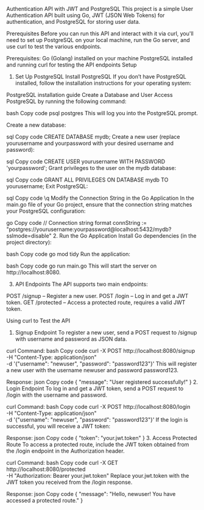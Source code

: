 Authentication API with JWT and PostgreSQL
This project is a simple User Authentication API built using Go, JWT (JSON Web Tokens) for authentication, and PostgreSQL for storing user data.

Prerequisites
Before you can run this API and interact with it via curl, you'll need to set up PostgreSQL on your local machine, run the Go server, and use curl to test the various endpoints.

Prerequisites:
Go (Golang) installed on your machine
PostgreSQL installed and running
curl for testing the API endpoints
Setup
1. Set Up PostgreSQL
Install PostgreSQL
If you don’t have PostgreSQL installed, follow the installation instructions for your operating system:

PostgreSQL installation guide
Create a Database and User
Access PostgreSQL by running the following command:

bash
Copy code
psql postgres
This will log you into the PostgreSQL prompt.

Create a new database:

sql
Copy code
CREATE DATABASE mydb;
Create a new user (replace yourusername and yourpassword with your desired username and password):

sql
Copy code
CREATE USER yourusername WITH PASSWORD 'yourpassword';
Grant privileges to the user on the mydb database:

sql
Copy code
GRANT ALL PRIVILEGES ON DATABASE mydb TO yourusername;
Exit PostgreSQL:

sql
Copy code
\q
Modify the Connection String in the Go Application
In the main.go file of your Go project, ensure that the connection string matches your PostgreSQL configuration:

go
Copy code
// Connection string format
connString := "postgres://yourusername:yourpassword@localhost:5432/mydb?sslmode=disable"
2. Run the Go Application
Install Go dependencies (in the project directory):

bash
Copy code
go mod tidy
Run the application:

bash
Copy code
go run main.go
This will start the server on http://localhost:8080.

3. API Endpoints
The API supports two main endpoints:

POST /signup – Register a new user.
POST /login – Log in and get a JWT token.
GET /protected – Access a protected route, requires a valid JWT token.

Using curl to Test the API
1. Signup Endpoint
To register a new user, send a POST request to /signup with username and password as JSON data.

curl Command:
bash
Copy code
curl -X POST http://localhost:8080/signup \
     -H "Content-Type: application/json" \
     -d '{"username": "newuser", "password": "password123"}'
This will register a new user with the username newuser and password password123.

Response:
json
Copy code
{
    "message": "User registered successfully!"
}
2. Login Endpoint
To log in and get a JWT token, send a POST request to /login with the username and password.

curl Command:
bash
Copy code
curl -X POST http://localhost:8080/login \
     -H "Content-Type: application/json" \
     -d '{"username": "newuser", "password": "password123"}'
If the login is successful, you will receive a JWT token:

Response:
json
Copy code
{
    "token": "your.jwt.token"
}
3. Access Protected Route
To access a protected route, include the JWT token obtained from the /login endpoint in the Authorization header.

curl Command:
bash
Copy code
curl -X GET http://localhost:8080/protected \
     -H "Authorization: Bearer your.jwt.token"
Replace your.jwt.token with the JWT token you received from the /login response.

Response:
json
Copy code
{
    "message": "Hello, newuser! You have accessed a protected route."
}

